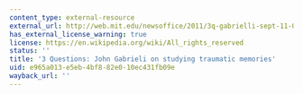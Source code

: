 ```yaml
---
content_type: external-resource
external_url: http://web.mit.edu/newsoffice/2011/3q-gabrielli-sept-11-0909.html
has_external_license_warning: true
license: https://en.wikipedia.org/wiki/All_rights_reserved
status: ''
title: '3 Questions: John Gabrieli on studying traumatic memories'
uid: e965a013-e5eb-4bf8-82e0-10ec431fb09e
wayback_url: ''
---
```

